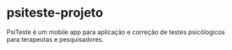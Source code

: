 # psiteste-projeto
PsiTeste é um mobile app para aplicação e correção de testes psicólogicos para terapeutas e pesquisadores.
